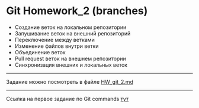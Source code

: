 # Git Homework_2 (branches)

- Создание веток на локальном репозитории
- Запушивание веток на внешний репозиторий
- Переключение между ветками
- Изменение файлов внутри ветки
- Объединение веток
- Pull request веток на внешнем репозитории
- Синхронизация внешних и локальных веток

--- 

Задание можно посмотреть в файле [HW_git_2.md](https://github.com/GalinaMochanova/Git_2/blob/main/HW_git_2.md)

---

Ссылка на первое задание по Git commands [тут](https://github.com/GalinaMochanova/Git/blob/main/HW_git_1.md)
